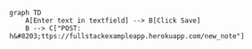 <!-- This mermaid diagram is for Exercise 0.4 -->
```mermaid
graph TD
    A[Enter text in textfield] --> B[Click Save]
    B --> C["POST: h&#8203;ttps://fullstackexampleapp.herokuapp.com/new_note"]